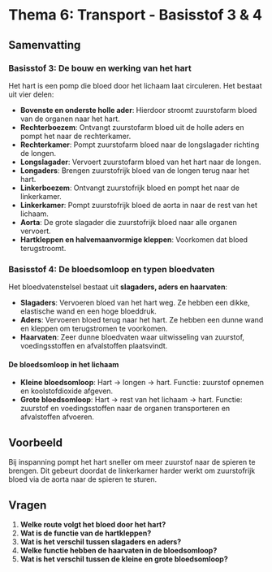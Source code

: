 # **Thema 6: Transport - Basisstof 3 & 4**

## **Samenvatting**

### **Basisstof 3: De bouw en werking van het hart**
Het hart is een pomp die bloed door het lichaam laat circuleren. Het bestaat uit vier delen:  

- **Bovenste en onderste holle ader**: Hierdoor stroomt zuurstofarm bloed van de organen naar het hart.  
- **Rechterboezem**: Ontvangt zuurstofarm bloed uit de holle aders en pompt het naar de rechterkamer.  
- **Rechterkamer**: Pompt zuurstofarm bloed naar de longslagader richting de longen.  
- **Longslagader**: Vervoert zuurstofarm bloed van het hart naar de longen.  
- **Longaders**: Brengen zuurstofrijk bloed van de longen terug naar het hart.  
- **Linkerboezem**: Ontvangt zuurstofrijk bloed en pompt het naar de linkerkamer.  
- **Linkerkamer**: Pompt zuurstofrijk bloed de aorta in naar de rest van het lichaam.  
- **Aorta**: De grote slagader die zuurstofrijk bloed naar alle organen vervoert.  
- **Hartkleppen en halvemaanvormige kleppen**: Voorkomen dat bloed terugstroomt.  

### **Basisstof 4: De bloedsomloop en typen bloedvaten**
Het bloedvatenstelsel bestaat uit **slagaders, aders en haarvaten**:  

- **Slagaders**: Vervoeren bloed van het hart weg. Ze hebben een dikke, elastische wand en een hoge bloeddruk.  
- **Aders**: Vervoeren bloed terug naar het hart. Ze hebben een dunne wand en kleppen om terugstromen te voorkomen.  
- **Haarvaten**: Zeer dunne bloedvaten waar uitwisseling van zuurstof, voedingsstoffen en afvalstoffen plaatsvindt.  

#### **De bloedsomloop in het lichaam**
- **Kleine bloedsomloop**: Hart → longen → hart. Functie: zuurstof opnemen en koolstofdioxide afgeven.  
- **Grote bloedsomloop**: Hart → rest van het lichaam → hart. Functie: zuurstof en voedingsstoffen naar de organen transporteren en afvalstoffen afvoeren.  


## **Voorbeeld**  
Bij inspanning pompt het hart sneller om meer zuurstof naar de spieren te brengen. Dit gebeurt doordat de linkerkamer harder werkt om zuurstofrijk bloed via de aorta naar de spieren te sturen.


## **Vragen**
1. **Welke route volgt het bloed door het hart?**  
2. **Wat is de functie van de hartkleppen?**  
3. **Wat is het verschil tussen slagaders en aders?**  
4. **Welke functie hebben de haarvaten in de bloedsomloop?**  
5. **Wat is het verschil tussen de kleine en grote bloedsomloop?**  

<!--  
1. Het bloed stroomt van de holle aders → rechterboezem → rechterkamer → longslagader → longen → longaders → linkerboezem → linkerkamer → aorta → rest van het lichaam.  
2. De hartkleppen voorkomen dat bloed terugstroomt van de kamers naar de boezems.  
3. Slagaders vervoeren bloed van het hart weg en hebben een dikke, elastische wand; aders vervoeren bloed terug naar het hart en hebben kleppen.  
4. Haarvaten zorgen voor de uitwisseling van zuurstof, voedingsstoffen en afvalstoffen tussen het bloed en de weefsels.  
5. De kleine bloedsomloop gaat tussen hart en longen voor gaswisseling; de grote bloedsomloop zorgt voor transport van zuurstof en voedingsstoffen naar het hele lichaam.  
-->  
